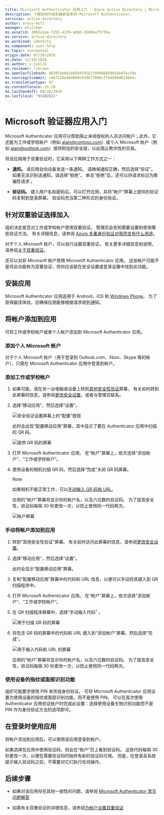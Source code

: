```yaml
---
title: Microsoft Authenticator 应用入门 - Azure Active Directory | Microsoft Docs
description: 了解如何升级到最新版本的 Microsoft Authenticator。
services: active-directory
author: eross-msft
manager: mtillman
ms.assetid: 3065a1ee-f253-41f0-a68d-2bd84af5ffba
ms.service: active-directory
ms.workload: identity
ms.component: user-help
ms.topic: conceptual
origin.date: 07/30/2018
ms.date: 12/10/2018
ms.author: v-junlch
ms.reviewer: librown
ms.openlocfilehash: d6397de842a0584f05b1f8098685095eb07ec29e
ms.sourcegitcommit: cdb7228e404809c930b7709bcff44b89d63304ec
ms.translationtype: HT
ms.contentlocale: zh-CN
ms.lasthandoff: 09/28/2020
ms.locfileid: "91402621"
---
```

# <a name="get-started-with-the-microsoft-authenticator-app"></a>Microsoft 验证器应用入门

Microsoft Authenticator 应用可以帮助阻止未经授权的人员访问帐户；此外，它还能为工作或学校帐户（例如 alain@contoso.com）或个人 Microsoft 帐户（例如 alain@outlook.com）提供附加的安全层，以此阻止欺诈性的交易。

将该应用用于双重验证时，它采用以下两种工作方式之一：

- **通知。** 该应用会向设备发送一条通知。 请确保通知正确，然后选择“验证”。  如果无法识别该通知，请选择“拒绝”。  单击“拒绝”后，还可以将请求标记为欺骗性请求  。

- **验证码。** 键入用户名和密码后，可以打开应用，并将“帐户”屏幕上提供的验证码复制到登录屏幕。  验证码充当第二种形式的身份验证。

## <a name="opt-in-for-two-step-verification"></a>针对双重验证选择加入

组织决定是否对工作或学校帐户使用双重验证。 管理员会告知需要设置和使用哪些验证方法。 有关详细信息，请参阅 [Azure 多重身份验证对我而言有什么用途](multi-factor-authentication-end-user.md)。

对于个人 Microsoft 帐户，可以自行设置双重验证。 有关更多详细信息和说明，请参阅[关于双重验证](https://support.microsoft.com/help/12408/microsoft-account-about-two-step-verification)。

还可以对非 Microsoft 帐户使用 Microsoft Authenticator 应用。 这些帐户可能不是将此功能称为双重验证，但你应该能在安全设置或登录设置中找到此功能。 

## <a name="install-the-app"></a>安装应用

Microsoft Authenticator 应用适用于 Android、iOS 和 [Windows Phone](https://go.microsoft.com/fwlink/?Linkid=825071)。 为了获得最佳体验，应确保应用能够根据请求收到通知。 

## <a name="add-accounts-to-the-app"></a>将帐户添加到应用

可将工作或学校帐户或者个人帐户添加到 Microsoft Authenticator 应用。 

### <a name="add-a-personal-microsoft-account"></a>添加个人 Microsoft 帐户

对于个人 Microsoft 帐户（用于登录到 Outlook.com、Xbox、Skype 等的帐户），只需在 Microsoft Authenticator 应用中登录到帐户。

### <a name="add-a-work-or-school-account"></a>添加工作或学校帐户

1. 如果可能，请在另一台电脑或设备上转到[其他安全性验证](https://account.activedirectory.windowsazure.cn/proofup.aspx?culture=en-US)屏幕。 有关如何转到此屏幕的信息，请参阅[更改安全设置](multi-factor-authentication-end-user-manage-settings.md#where-to-find-the-settings-page)，或者与管理员联系。

2. 选择“移动应用”，然后选择“设置”。  

    ![安全验证设置屏幕上的“配置”按钮](./media/microsoft-authenticator-app-how-to/auth-app-configure.png)

    此时会出现“配置移动应用”屏幕，其中显示了要在 Authenticator 应用中扫描的 QR 码。 

    ![提供 QR 码的屏幕](./media/microsoft-authenticator-app-how-to/auth-app-barcode.png)

3. 打开 Microsoft Authenticator 应用。 在“帐户”屏幕上，依次选择“添加帐户”、“工作或学校帐户”。   

4. 使用设备的相机扫描 QR 码，然后选择“完成”关闭 QR 码屏幕。 

    >[!Note]
    >如果相机不能正常工作，可以[手动输入 QR 码和 URL](#add-an-account-to-the-app-manually)。

    应用的“帐户”屏幕将显示你的帐户名，以及六位数的验证码。  为了提高安全性，验证码每隔 30 秒更改一次，以防止使用同一代码两次。  

    ![帐户屏幕](./media/microsoft-authenticator-app-how-to/auth-app-accounts.png)

### <a name="add-an-account-to-the-app-manually"></a>手动将帐户添加到应用

1. 转到“其他安全性验证”屏幕。  有关如何访问此屏幕的信息，请参阅[更改安全设置](multi-factor-authentication-end-user-manage-settings.md#where-to-find-the-settings-page)。

2. 选择“移动应用”，然后选择“设置”。  

    此时会显示“配置移动应用”屏幕。 

3. 复制“配置移动应用”屏幕中的代码和 URL 信息，以便可以手动将其键入到 QR 扫描程序中。 

4. 打开 Microsoft Authenticator 应用。 在“帐户”屏幕上，依次选择“添加帐户”、“工作或学校帐户”。   

5. 在 QR 扫描程序屏幕中，选择“手动输入代码”  。

    ![用于扫描 QR 码的屏幕](./media/microsoft-authenticator-app-how-to/auth-app-manual-code.png)
   
6. 将包含 QR 码的屏幕中的代码和 URL 键入到“添加帐户”屏幕，然后选择“完成”。  

    ![用于输入代码和 URL 的屏幕](./media/microsoft-authenticator-app-how-to/auth-app-code-url.png)

    应用的“帐户”屏幕将显示你的帐户名，以及六位数的验证码。  为了提高安全性，验证码每隔 30 秒更改一次，以防止使用同一代码两次。

### <a name="using-your-devices-fingerprint-or-facial-recognition-capabilities"></a>使用设备的指纹或面部识别功能

组织可能要求使用 PIN 来完成身份验证。 可将 Microsoft Authenticator 应用设置为使用设备的指纹或面部识别功能，而不是使用 PIN。 可以在首次使用 Authenticator 应用验证帐户时完成此设置：选择使用设备生物识别功能而不是 PIN 作为身份验证方法的选项即可。

## <a name="use-the-app-when-you-sign-in"></a>在登录时使用应用

将帐户添加到应用后，可以使用该应用登录到帐户。

如果选择在应用中使用验证码，则会在“帐户”页上看到验证码。  这些代码每隔 30 秒更改一次，以便在需要验证码时始终有新的验证码可用。 但是，在登录且系统提示输入验证码之前，不需要对它们执行任何操作。

## <a name="next-steps"></a>后续步骤

- 如果对该应用存在其他一般性的问题，请参阅 [Microsoft Authenticator 常见问题解答](microsoft-authenticator-app-faq.md)

- 如需有关双重验证的详细信息，请参阅[为帐户设置双重验证](multi-factor-authentication-end-user-first-time.md)

<!-- Update_Description: wording update -->